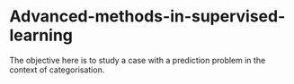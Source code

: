 # Advanced-methods-in-supervised-learning

The objective here is to study a case with a prediction problem in the context of categorisation. 
